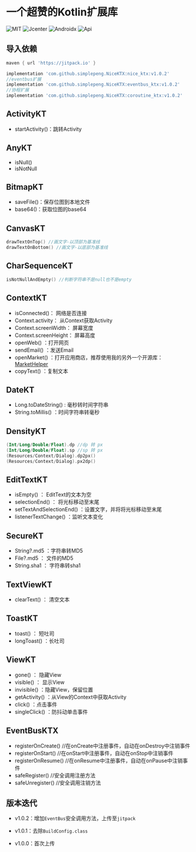 # 一个超赞的Kotlin扩展库

![MIT](https://img.shields.io/badge/License-MIT-orange?style=flat-square)  ![Jcenter](https://img.shields.io/badge/Jcenter-x.y.z-brightgreen?style=flat-square)  ![Androidx](https://img.shields.io/badge/Androidx-Yes-blue?style=flat-square)  ![Api](https://img.shields.io/badge/Api-14+-blueviolet?style=flat-square) 

## 导入依赖

```groovy
maven { url 'https://jitpack.io' }
```

```groovy
implementation 'com.github.simplepeng.NiceKTX:nice_ktx:v1.0.2'
//eventbus扩展
implementation 'com.github.simplepeng.NiceKTX:eventbus_ktx:v1.0.2'
//协程扩展
implementation 'com.github.simplepeng.NiceKTX:coroutine_ktx:v1.0.2'
```

## ActivityKT

* startActivity()：跳转Activity

## AnyKT

* isNull()
* isNotNull

## BitmapKT

* saveFile()：保存位图到本地文件
* base64()：获取位图的base64

## CanvasKT

```kotlin
drawTextOnTop() //画文字-以顶部为基准线
drawTextOnBottom() //画文字-以底部为基准线
```

## CharSequenceKT

```kotlin
isNotNullAndEmpty() //判断字符串不是null也不是empty
```

## ContextKT

* isConnected()： 网络是否连接
* Context.activity： 从Context获取Activity
* Context.screenWidth： 屏幕宽度
* Context.screenHeight： 屏幕高度
* openWeb() ：打开网页
* sendEmail() ：发送Email
* openMarket() ：打开应用商店，推荐使用我的另外一个开源库：[MarketHelper](https://github.com/simplepeng/MarketHelper)
* copyText() ：复制文本

## DateKT

* Long.toDateString() : 毫秒转时间字符串
* String.toMillis() ：时间字符串转毫秒

## DensityKT

```kotlin
(Int/Long/Double/Float).dp //dp 转 px
(Int/Long/Double/Float).sp //sp 转 px 
(Resources/Context/Dialog).dp2px() 
(Resources/Context/Dialog).px2dp()
```

## EditTextKT

* isEmpty() ： EditText的文本为空
* selectionEnd() ： 将光标移动至末尾
* setTextAndSelectionEnd() ：设置文字，并将将光标移动至末尾
* listenerTextChange() ：监听文本变化

## SecureKT

* String?.md5 ：字符串转MD5
* File?.md5 ： 文件的MD5
* String.sha1 ： 字符串转sha1

## TextViewKT

* clearText() ： 清空文本

## ToastKT

* toast() ： 短吐司
* longToast() ：长吐司

## ViewKT

* gone() ： 隐藏View
* visible() ： 显示View
* invisible() ：隐藏View，保留位置
* getActivity() ：从View的Context中获取Activity
* click() ：点击事件
* singleClick() ：防抖动单击事件

## EventBusKTX

* registerOnCreate() //在onCreate中注册事件，自动在onDestroy中注销事件
* registerOnStart() //在onStart中注册事件，自动在onStop中注销事件
* registerOnResume() //在onResume中注册事件，自动在onPause中注销事件
* safeRegister() //安全调用注册方法
* safeUnregister() //安全调用注销方法

## 版本迭代

* v1.0.2：增加`EventBus`安全调用方法，上传至`jitpack`

* v1.0.1：去除`BuildConfig.class`

* v1.0.0：首次上传

